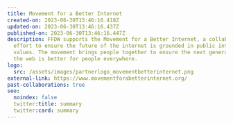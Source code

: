 ```yaml
---
title: Movement for a Better Internet
created-on: 2023-06-30T13:46:16.418Z
updated-on: 2023-06-30T13:46:16.437Z
published-on: 2023-06-30T13:46:16.447Z
description: FFDW supports the Movement for a Better Internet, a collaborative
  effort to ensure the future of the internet is grounded in public interest
  values. The movement brings people together to ensure the next generation of
  the web is better for people everywhere.
logo:
  src: /assets/images/partnerlogo_movementbetterinternet.png
external-link: https://www.movementforabetterinternet.org/
past-collaborations: true
seo:
  noindex: false
  twitter:title: summary
  twitter:card: summary
---
```

